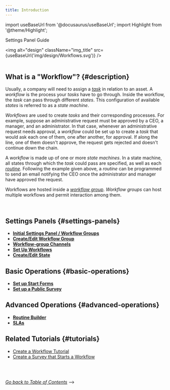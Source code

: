 ```yaml
---
title: Introduction
---
```

import useBaseUrl from '@docusaurus/useBaseUrl'; 
import Highlight from '@theme/Highlight';

<span className="hero__subtitle">Settings Panel Guide</span>


<img alt="design" className="img_title" src={useBaseUrl('img/design/Workflows.svg')} />
<br/>
<br/>

<div className="alert alert--primary">

## What is a "Workflow"? {#description}

Usually, a company will need to assign a [_task_](/docs/documentation/client/basic_concepts#tasks) in relation to an asset. A _workflow_ is the process your _tasks_ have to go through. Inside the workflow, the _task_ can pass through different _states_. This configuration of available _states_ is referred to as a _state machine_. 

_Workflows_ are used to create _tasks_ and their corresponding processes. For example, suppose an administrative request must be approved by a CEO, a manager, and an administrator. In that case, whenever an administrative request needs approval, a _workflow_ could be set up to create a _task_ that would ask each one of them, one after another, for approval. If along the line, one of them doesn't approve, the request gets rejected and doesn't continue down the chain.

A _workflow_ is made up of one or more _state machines_. In a state machine, all states through which the _task_ could pass are specified, as well as each [_routine_](/docs/documentation/automation/admin_routine). Following the example given above, a _routine_ can be programmed to send an email notifying the CEO once the administrator and manager have approved the request.

Workflows are hosted inside a [_workflow group_](/docs/documentation/client/groups#workflow-groups). _Workflow groups_ can host multiple workflows and permit interaction among them.

</div>
<br/>

## Settings Panels {#settings-panels}
- [**Initial Settings Panel / Workflow Groups**](/docs/documentation/admin/workflows/settings_panels/workflowgroups-initial)
- [**Create/Edit Workflow Group**](/docs/documentation/admin/workflows/settings_panels/workflowgroup-create-edit)
- [**Workflow-group Channels**](/docs/documentation/admin/workflows/settings_panels/workflowgroup_channels)
- [**Set Up Workflows**](/docs/documentation/admin/workflows/settings_panels/workflows-setup)
- [**Create/Edit State**](/docs/documentation/admin/workflows/settings_panels/create_edit_state)


## Basic Operations {#basic-operations}
<!-- - Create a workflow -->
- [**Set up Start Forms**](/docs/documentation/admin/workflows/admin_workflow_required_survey)
- [**Set up a Public Survey**](/docs/documentation/admin/workflows/admin_workflow_public_survey)

## Advanced Operations {#advanced-operations}
- [**Routine Builder**](/docs/documentation/automation/admin_routine)
- [**SLAs**](/docs/documentation/automation/sla)



## Related Tutorials {#tutorials}
- [Create a Workflow Tutorial](/docs/tutorials/basic/create_state_machines)
- [Create a Survey that Starts a Workflow](/docs/tutorials/intermediate/create_survey_sm)









<br/>
<br/>

_[Go back to Table of Contents](#table-of-contents)_ -->